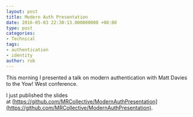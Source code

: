```yaml
---
layout: post
title: Modern Auth Presentation
date: 2016-05-03 22:30:13.000000000 +08:00
type: post
categories:
- Technical
tags:
- authentication
- identity
author: rob
---
```



This morning I presented a talk on modern authentication with Matt Davies to the Yow! West conference.



I just published the slides at [https://github.com/MRCollective/ModernAuthPresentation](https://github.com/MRCollective/ModernAuthPresentation).

